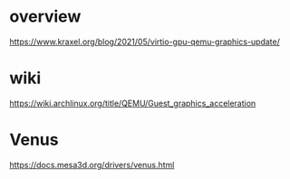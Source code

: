 
# overview
https://www.kraxel.org/blog/2021/05/virtio-gpu-qemu-graphics-update/

# wiki
https://wiki.archlinux.org/title/QEMU/Guest_graphics_acceleration

# Venus
https://docs.mesa3d.org/drivers/venus.html
